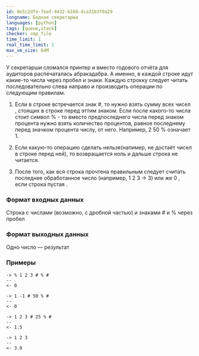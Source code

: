 ```yaml
---
id: 0e5c2dfe-7eaf-4432-b168-dca31b3f0a29
longname: Бедная секретарша
languages: [python]
tags: [queue,stack]
checker: cmp_file
time_limit: 1
real_time_limit: 1
max_vm_size: 64M
---
```



У секретарши сломался принтер и вместо годового отчёта для аудиторов распечаталась абракадабра. А именно, в каждой строке идут какие-то числа через пробел и знаки. Каждую строкку следует читать последовательно слева направо и производить операции по следующим правилам.

1) Если в строке встречается знак #, то нужно взять сумму всех чисел , стоящих в строке перед эттим знаком. Если после какого-то числа стоит символ % - то вместо предпоследнего числа перед знаком процента нужно взять количество процентов, равное последнему перед значком процента числу, от него. Например, 2 50 % означает 1.

2) Если какую-то операцию сделать нельзя(напимер, не достаёт чисел в строке перед ней), то возвращается ноль и дальше строка не читается.

3) После того, как вся строка прочтена правильным следует считать последнее обработанное число (например, 1 2 3 -> 3) или же 0 , если строка пустая .

### Формат входных данных

Строка с числами (возможно, с дробной частью) и знаками # и % через пробел

### Формат выходных данных

Одно число — результат

### Примеры

```
-> % 1 2 3 # % #
--
<- 0
```

```
-> 1 -1 # 50 % #
--
<- 0
```

```
-> 1 2 3 # 25 % #
--
<- 1.5
```

```
-> 1 2 3
--
<- 3.0
```
